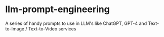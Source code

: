 # llm-prompt-engineering
A series of handy prompts to use in LLM's like ChatGPT, GPT-4 and Text-to-Image / Text-to-Video services
